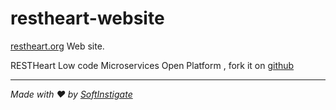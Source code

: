 restheart-website
=================

[restheart.org](https://restheart.org) Web site.

RESTHeart Low code Microservices Open Platform
, fork it on [github](https://github.com/SoftInstigate/restheart)
<hr></hr>

_Made with :heart: by [SoftInstigate](https://www.softinstigate.com/)_